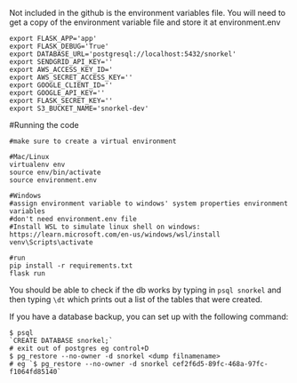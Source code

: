 Not included in the github is the environment variables file. You will need to get a copy of the environment variable file and store it at environment.env

```
export FLASK_APP='app'
export FLASK_DEBUG='True'
export DATABASE_URL='postgresql://localhost:5432/snorkel'
export SENDGRID_API_KEY=''
export AWS_ACCESS_KEY_ID='
export AWS_SECRET_ACCESS_KEY=''
export GOOGLE_CLIENT_ID=''
export GOOGLE_API_KEY=''
export FLASK_SECRET_KEY=''
export S3_BUCKET_NAME='snorkel-dev'
```

#Running the code
```
#make sure to create a virtual environment

#Mac/Linux
virtualenv env
source env/bin/activate
source environment.env

#Windows
#assign environment variable to windows' system properties environment variables
#don't need environment.env file
#Install WSL to simulate linux shell on windows: https://learn.microsoft.com/en-us/windows/wsl/install
venv\Scripts\activate

#run
pip install -r requirements.txt
flask run
```

You should be able to check if the db works by typing in `psql snorkel` and then typing `\dt` which prints out a list of the tables that were created.

If you have a database backup, you can set up with the following command:

```
$ psql
`CREATE DATABASE snorkel;`
# exit out of postgres eg control+D
$ pg_restore --no-owner -d snorkel <dump filnamename>
# eg `$ pg_restore --no-owner -d snorkel cef2f6d5-89fc-468a-97fc-f1064fd85140`
```
